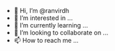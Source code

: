 - 👋 Hi, I’m @ranvirdh
- 👀 I’m interested in ...
- 🌱 I’m currently learning ...
- 💞️ I’m looking to collaborate on ...
- 📫 How to reach me ...

<!---
ranvirdh/ranvirdh is a ✨ special ✨ repository because its `README.md` (this file) appears on your GitHub profile.
You can click the Preview link to take a look at your changes.
--->
